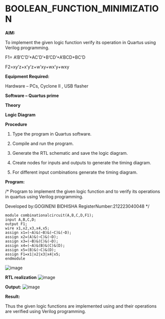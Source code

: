 # BOOLEAN_FUNCTION_MINIMIZATION

**AIM:**

To implement the given logic function verify its operation in Quartus using Verilog programming.

F1= A’B’C’D’+AC’D’+B’CD’+A’BCD+BC’D 

F2=xy’z+x’y’z+w’xy+wx’y+wxy

**Equipment Required:**

Hardware – PCs, Cyclone II , USB flasher

**Software – Quartus prime**

**Theory**

**Logic Diagram**

**Procedure**

1.	Type the program in Quartus software.

2.	Compile and run the program.

3.	Generate the RTL schematic and save the logic diagram.

4.	Create nodes for inputs and outputs to generate the timing diagram.

5.	For different input combinations generate the timing diagram.


**Program:**

/* Program to implement the given logic function and to verify its operations in quartus using Verilog programming. 

Developed by:GOGINENI BIDHISHA 
RegisterNumber:212223040048
*/
```
module combinationalcircuit(A,B,C,D,F1);
input A,B,C,D;
output F1;
wire x1,x2,x3,x4,x5;
assign x1=(~A)&(~B)&(~C)&(~D);
assign x2=(A)&(~C)&(~D);
assign x3=(~B)&(C)&(~D);
assign x4=(~A)&(B)&(C)&(D);
assign x5=(B)&(~C)&(D);
assign F1=x1|x2|x3|x4|x5;
endmodule
```
![image](https://github.com/BIDHISHA10/BOOLEAN_FUNCTION_MINIMIZATION/assets/152273292/b593322a-7238-4de8-b39e-5ecaf51dea99)

**RTL realization**
![image](https://github.com/BIDHISHA10/BOOLEAN_FUNCTION_MINIMIZATION/assets/152273292/90543809-eb4e-46af-a82c-025951e28495)

**Output:**
![image](https://github.com/BIDHISHA10/BOOLEAN_FUNCTION_MINIMIZATION/assets/152273292/c8d18889-5e2d-4db1-8b1a-2dfdb61773f3)

**Result:**

Thus the given logic functions are implemented using and their operations are verified using Verilog programming.

